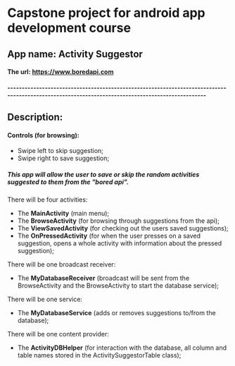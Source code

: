 # Capstone project for android app development course

## App name: **Activity Suggestor**
 
#### The url: **https://www.boredapi.com**
**-------------------------------------------------------------------------------------------------------------------------------------------------**
## Description:
#### Controls (for browsing):
* Swipe left to skip suggestion;
* Swipe right to save suggestion;

##### This app will allow the user to save or skip the random activities suggested to them from the "bored api".
There will be four activities:
* The **MainActivity** (main menu);
* The **BrowseActivity** (for browsing through suggestions from the api);
* The **ViewSavedActivity** (for checking out the users saved suggestions);
* The **OnPressedActivity** (for when the user presses on a saved suggestion, opens a whole activity with information about the pressed suggestion);

There will be one broadcast receiver:
* The **MyDatabaseReceiver** (broadcast will be sent from the BrowseActivity and the BrowseActivity to start the database service);


There will be one service:
* The **MyDatabaseService** (adds or removes suggestions to/from the database);

There will be one content provider:
* The **ActivityDBHelper** (for interaction with the database, all column and table names stored in the ActivitySuggestorTable class);
